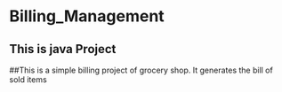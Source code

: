    # Billing_Management

## This is java Project

##This is a simple billing project of grocery shop.
It generates the bill of sold items
